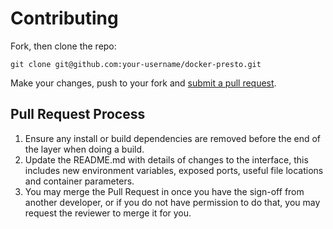 # Contributing

Fork, then clone the repo:
```
git clone git@github.com:your-username/docker-presto.git
```

Make your changes, push to your fork and [submit a pull request](https://github.com/simplifi/docker-presto/compare/).


## Pull Request Process

1. Ensure any install or build dependencies are removed before the end of the
   layer when doing a build.
2. Update the README.md with details of changes to the interface, this includes
   new environment variables, exposed ports, useful file locations and container
   parameters.
3. You may merge the Pull Request in once you have the sign-off from another
   developer, or if you do not have permission to do that, you may request the
   reviewer to merge it for you.
